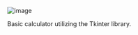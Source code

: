 ![image](https://github.com/user-attachments/assets/7084f098-3281-4371-b8f8-9755fe8464d7)

Basic calculator utilizing the Tkinter library.
